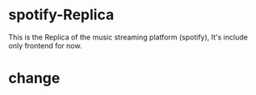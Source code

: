 # spotify-Replica
This is the Replica of the music streaming platform (spotify), It's include only frontend for now.
<!-- for now changing  -->
<!-- checking does puch worked properly  -->
# change 
